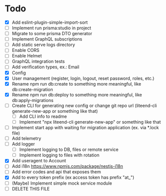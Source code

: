 # Todo

- [x] Add eslint-plugin-simple-import-sort
- [ ] Implement run prisma:studio in project
- [ ] Migrate to some prisma DTO generator
- [ ] Implement GraphQL subscriptions
- [ ] Add static serve logs directory
- [ ] Enable CORS
- [ ] Enable Helmet
- [ ] GraphQL integration tests
- [ ] Add verification types, ex.: Email
- [x] Config
- [x] User management (register, login, logout, reset password, roles, etc.)
- [x] Rename npm run db:create to something more meaningful, like db:create-migration
- [x] Rename npm run db:deploy to something more meaningful, like db:apply-migrations
- [ ] Create CLI for generating new config or change git repo url (liteend-cli generate-new-app or something like that)
  - [ ] Add CLI info to readme
  - [ ] Implement "npx liteend-cli generate-new-app" or something like that
- [ ] Implement start app with waiting for migration application (ex. via *.lock file)
- [ ] Add telemetry
- [ ] Add logger
  - [ ] Implement logging to DB, files or remote service
  - [ ] Implement logging to files with rotation
- [x] Add useragent to Account
- [ ] Add i18n https://www.npmjs.com/package/nestjs-i18n
- [ ] Add error codes and api that exposes them
- [x] Add to every token prefix (ex access token has prefix "at_")
- [ ] (Maybe) Implement simple mock service module
- [ ] DELETE THIS FILE
